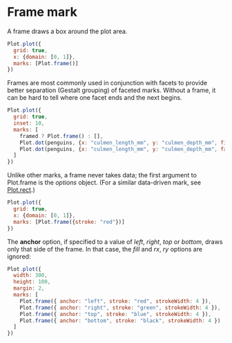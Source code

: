# Frame mark

A frame draws a box around the plot area.

```js
Plot.plot({
  grid: true,
  x: {domain: [0, 1]},
  marks: [Plot.frame()]
})
```

Frames are most commonly used in conjunction with facets to provide better separation (Gestalt grouping) of faceted marks. Without a frame, it can be hard to tell where one facet ends and the next begins.

```js
Plot.plot({
  grid: true,
  inset: 10,
  marks: [
    framed ? Plot.frame() : [],
    Plot.dot(penguins, {x: "culmen_length_mm", y: "culmen_depth_mm", fill: "#eee"}),
    Plot.dot(penguins, {x: "culmen_length_mm", y: "culmen_depth_mm", fx: "species"})
  ]
})
```

Unlike other marks, a frame never takes data; the first argument to Plot.frame is the *options* object. (For a similar data-driven mark, see [Plot.rect](./rect.md).)

```js
Plot.plot({
  grid: true,
  x: {domain: [0, 1]},
  marks: [Plot.frame({stroke: "red"})]
})
```

The **anchor** option, if specified to a value of *left*, *right*, *top* or *bottom*, draws only that side of the frame. In that case, the *fill* and *rx*, *ry* options are ignored:

```js
Plot.plot({
  width: 300,
  height: 100,
  margin: 2,
  marks: [
    Plot.frame({ anchor: "left", stroke: "red", strokeWidth: 4 }),
    Plot.frame({ anchor: "right", stroke: "green", strokeWidth: 4 }),
    Plot.frame({ anchor: "top", stroke: "blue", strokeWidth: 4 }),
    Plot.frame({ anchor: "bottom", stroke: "black", strokeWidth: 4 })
  ]
})
```
